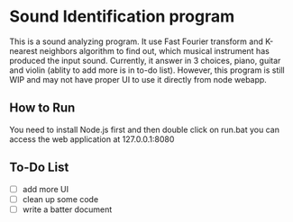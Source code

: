 # Sound Identification program
This is a sound analyzing program. It use Fast Fourier transform and K-nearest neighbors algorithm to find out, which musical instrument has produced the input sound. Currently, it answer in 3 choices, piano, guitar and violin (ablity to add more is in to-do list).
However, this program is still WIP and may not have proper UI to use it directly from node webapp.

## How to Run
You need to install Node.js first
and then double click on run.bat
you can access the web application at 127.0.0.1:8080

## To-Do List

- [ ] add more UI
- [ ] clean up some code
- [ ] write a batter document
